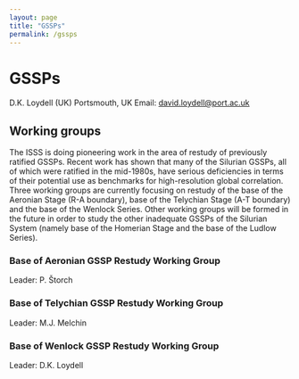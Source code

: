 ```yaml
---
layout: page
title: "GSSPs"
permalink: /gssps
---
```

# GSSPs

D.K. Loydell (UK)
Portsmouth, UK 
Email: david.loydell@port.ac.uk


## Working groups

The ISSS is doing pioneering work in the area of restudy of previously ratified GSSPs. Recent work has shown that many of the Silurian GSSPs, all of which were ratified in the mid-1980s, have serious deficiencies in terms of their potential use as benchmarks for high-resolution global correlation. Three working groups are currently focusing on restudy of the base of the Aeronian Stage (R-A boundary), base of the Telychian Stage (A-T boundary) and the base of the Wenlock Series. Other working groups will be formed in the future in order to study the other inadequate GSSPs of the Silurian System (namely base of the Homerian Stage and the base of the Ludlow Series).
 

### Base of Aeronian GSSP Restudy Working Group
Leader:  P. Štorch

### Base of Telychian GSSP Restudy Working Group
Leader:  M.J. Melchin

### Base of Wenlock GSSP Restudy Working Group  
Leader:  D.K. Loydell
